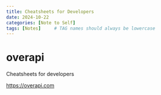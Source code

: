 ```yaml
---
title: Cheatsheets for Developers
date: 2024-10-22
categories: [Note to Self]
tags: [Notes]     # TAG names should always be lowercase
---
```


# overapi

Cheatsheets for developers

<https://overapi.com>
